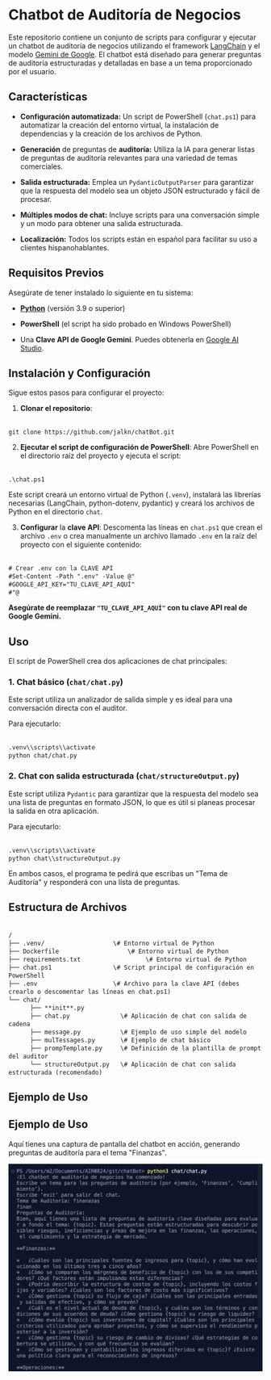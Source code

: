 # Chatbot de Auditoría de Negocios

Este repositorio contiene un conjunto de scripts para configurar y ejecutar un chatbot de auditoría de negocios utilizando el framework [LangChain](https://www.langchain.com/) y el modelo [Gemini de Google](https://ai.google.dev/). El chatbot está diseñado para generar preguntas de auditoría estructuradas y detalladas en base a un tema proporcionado por el usuario.

## Características

* **Configuración automatizada:** Un script de PowerShell (`chat.ps1`) para automatizar la creación del entorno virtual, la instalación de dependencias y la creación de los archivos de Python.

* **Generación** de preguntas de **auditoría:** Utiliza la IA para generar listas de preguntas de auditoría relevantes para una variedad de temas comerciales.

* **Salida estructurada:** Emplea un `PydanticOutputParser` para garantizar que la respuesta del modelo sea un objeto JSON estructurado y fácil de procesar.

* **Múltiples modos de chat:** Incluye scripts para una conversación simple y un modo para obtener una salida estructurada.

* **Localización:** Todos los scripts están en español para facilitar su uso a clientes hispanohablantes.

## Requisitos Previos

Asegúrate de tener instalado lo siguiente en tu sistema:

* [**Python**](https://www.python.org/downloads/) (versión 3.9 o superior)

* **PowerShell** (el script ha sido probado en Windows PowerShell)

* Una **Clave API de Google Gemini**. Puedes obtenerla en [Google AI Studio](https://ai.google.dev/).

## Instalación y Configuración

Sigue estos pasos para configurar el proyecto:

1. **Clonar el repositorio**:

```

git clone https://github.com/jalkn/chatBot.git

```

2. **Ejecutar el script de configuración de PowerShell**:
Abre PowerShell en el directorio raíz del proyecto y ejecuta el script:

```

.\chat.ps1

```

Este script creará un entorno virtual de Python (`.venv`), instalará las librerías necesarias (LangChain, python-dotenv, pydantic) y creará los archivos de Python en el directorio `chat`.

3. **Configurar** la **clave API**:
Descomenta las líneas en `chat.ps1` que crean el archivo `.env` o crea manualmente un archivo llamado `.env` en la raíz del proyecto con el siguiente contenido:

```

# Crear .env con la CLAVE API
#Set-Content -Path ".env" -Value @" 
#GOOGLE_API_KEY="TU_CLAVE_API_AQUÍ"
#"@

```

**Asegúrate de reemplazar `"TU_CLAVE_API_AQUÍ"` con tu clave API real de Google Gemini.**

## Uso

El script de PowerShell crea dos aplicaciones de chat principales:

### 1. Chat básico (`chat/chat.py`)

Este script utiliza un analizador de salida simple y es ideal para una conversación directa con el auditor.

Para ejecutarlo:

```

.venv\\scripts\\activate
python chat/chat.py

```

### 2. Chat con salida estructurada (`chat/structureOutput.py`)

Este script utiliza `Pydantic` para garantizar que la respuesta del modelo sea una lista de preguntas en formato JSON, lo que es útil si planeas procesar la salida en otra aplicación.

Para ejecutarlo:

```

.venv\\scripts\\activate
python chat\\structureOutput.py

```

En ambos casos, el programa te pedirá que escribas un "Tema de Auditoría" y responderá con una lista de preguntas.

## Estructura de Archivos

```

/
├── .venv/                   \# Entorno virtual de Python
├── Dockerfile                   \# Entorno virtual de Python
├── requirements.txt                  \# Entorno virtual de Python
├── chat.ps1                 \# Script principal de configuración en PowerShell
├── .env                     \# Archivo para la clave API (debes crearlo o descomentar las líneas en chat.ps1)
└── chat/
      ├── **init**.py
      ├── chat.py              \# Aplicación de chat con salida de cadena
      ├── message.py           \# Ejemplo de uso simple del modelo
      ├── mulTessages.py       \# Ejemplo de chat básico
      ├── prompTemplate.py     \# Definición de la plantilla de prompt del auditor
      └── structureOutput.py   \# Aplicación de chat con salida estructurada (recomendado)

```

## Ejemplo de Uso

## Ejemplo de Uso

Aquí tienes una captura de pantalla del chatbot en acción, generando preguntas de auditoría para el tema "Finanzas".

![Captura de pantalla del chatbot de auditoría](example.png)